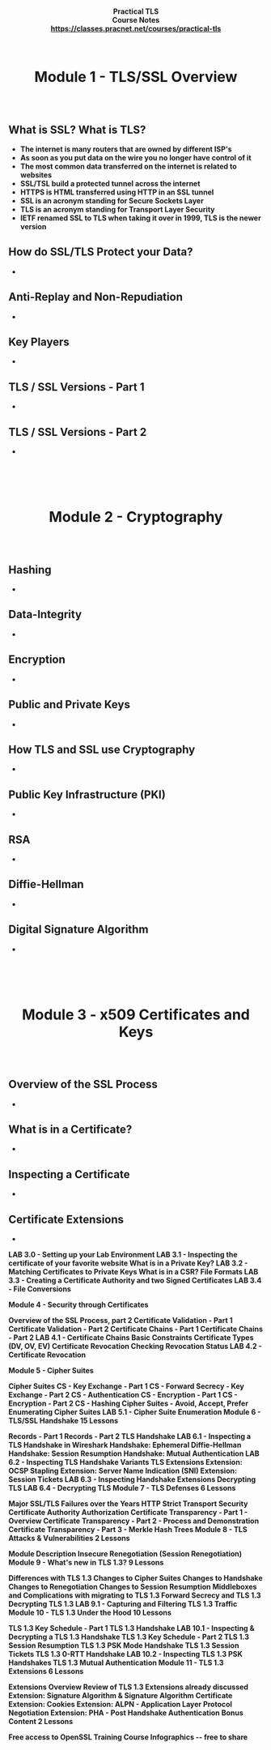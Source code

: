 <b><p align=center>   
Practical TLS </br>
  Course Notes </br>
https://classes.pracnet.net/courses/practical-tls  
  

<br />
<h1><p align=center>Module 1 - TLS/SSL Overview</h1><br/>

What is SSL? What is TLS?
  -
  - The internet is many routers that are owned by different ISP's
  - As soon as you put data on the wire you no longer have control of it
  - The most common data transferred on the internet is related to websites
  - SSL/TSL build a protected tunnel across the internet
  - HTTPS is HTML transferred using HTTP in an SSL tunnel
  - SSL is an acronym standing for Secure Sockets Layer
  - TLS is an acronym standing for Transport Layer Security
  - IETF renamed SSL to TLS when taking it over in 1999, TLS is the newer version

How do SSL/TLS Protect your Data?
  -
  -
  
Anti-Replay and Non-Repudiation
  -
  -
  
Key Players
  -
  -
  
TLS / SSL Versions - Part 1
  -
  -
  
TLS / SSL Versions - Part 2
  -
  -

<br /> <br /> <br />
<h1><p align=center>Module 2 - Cryptography</h1><br/>

Hashing
  -
  -
  
Data-Integrity
  -
  -

Encryption
  -
  -
  
Public and Private Keys
  -
  -
  
How TLS and SSL use Cryptography
  -
  -
  
Public Key Infrastructure (PKI)
  -
  -
  
RSA
  -
  -
  
Diffie-Hellman
  -
  -
  
Digital Signature Algorithm
  -
  -

<br /> <br /> <br />
<h1><p align=center>Module 3 - x509 Certificates and Keys</h1><br/>

Overview of the SSL Process
  -
  -
  
What is in a Certificate?
  -
  -
  
Inspecting a Certificate
  -
  -
  
Certificate Extensions
  -
  -
  
LAB 3.0 - Setting up your Lab Environment
LAB 3.1 - Inspecting the certificate of your favorite website
What is in a Private Key?
LAB 3.2 - Matching Certificates to Private Keys
What is in a CSR?
File Formats
LAB 3.3 - Creating a Certificate Authority and two Signed Certificates
LAB 3.4 - File Conversions


Module 4 - Security through Certificates

Overview of the SSL Process, part 2
Certificate Validation - Part 1
Certificate Validation - Part 2
Certificate Chains - Part 1
Certificate Chains - Part 2
LAB 4.1 - Certificate Chains
Basic Constraints
Certificate Types (DV, OV, EV)
Certificate Revocation
Checking Revocation Status
LAB 4.2 - Certificate Revocation


Module 5 - Cipher Suites

Cipher Suites
CS - Key Exchange - Part 1
CS - Forward Secrecy - Key Exchange - Part 2
CS - Authentication
CS - Encryption - Part 1
CS - Encryption - Part 2
CS - Hashing
Cipher Suites - Avoid, Accept, Prefer
Enumerating Cipher Suites
LAB 5.1 - Cipher Suite Enumeration
Module 6 - TLS/SSL Handshake
15 Lessons

Records - Part 1
Records - Part 2
TLS Handshake
LAB 6.1 - Inspecting a TLS Handshake in Wireshark
Handshake: Ephemeral Diffie-Hellman
Handshake: Session Resumption
Handshake: Mutual Authentication
LAB 6.2 - Inspecting TLS Handshake Variants
TLS Extensions
Extension: OCSP Stapling
Extension: Server Name Indication (SNI)
Extension: Session Tickets
LAB 6.3 - Inspecting Handshake Extensions
Decrypting TLS
LAB 6.4 - Decrypting TLS
Module 7 - TLS Defenses
6 Lessons

Major SSL/TLS Failures over the Years
HTTP Strict Transport Security
Certificate Authority Authorization
Certificate Transparency - Part 1 - Overview
Certificate Transparency - Part 2 - Process and Demonstration
Certificate Transparency - Part 3 - Merkle Hash Trees
Module 8 - TLS Attacks & Vulnerabilities
2 Lessons

Module Description
Insecure Renegotiation (Session Renegotiation)
Module 9 - What's new in TLS 1.3?
9 Lessons

Differences with TLS 1.3
Changes to Cipher Suites
Changes to Handshake
Changes to Renegotiation
Changes to Session Resumption
Middleboxes and Complications with migrating to TLS 1.3
Forward Secrecy and TLS 1.3
Decrypting TLS 1.3
LAB 9.1 - Capturing and Filtering TLS 1.3 Traffic
Module 10 - TLS 1.3 Under the Hood
10 Lessons

TLS 1.3 Key Schedule - Part 1
TLS 1.3 Handshake
LAB 10.1 - Inspecting & Decrypting a TLS 1.3 Handshake
TLS 1.3 Key Schedule - Part 2
TLS 1.3 Session Resumption
TLS 1.3 PSK Mode Handshake
TLS 1.3 Session Tickets
TLS 1.3 0-RTT Handshake
LAB 10.2 - Inspecting TLS 1.3 PSK Handshakes
TLS 1.3 Mutual Authentication
Module 11 - TLS 1.3 Extensions
6 Lessons

Extensions Overview
Review of TLS 1.3 Extensions already discussed
Extension: Signature Algorithm & Signature Algorithm Certificate
Extension: Cookies
Extension: ALPN - Application Layer Protocol Negotiation
Extension: PHA - Post Handshake Authentication
Bonus Content
2 Lessons

Free access to OpenSSL Training Course
Infographics -- free to share
